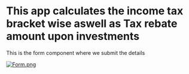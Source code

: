 # This app calculates the income tax bracket wise aswell as Tax rebate amount upon investments

<p>This is the form component where we submit the details</p>

[![Form.png](https://i.postimg.cc/QMTTk98Z/Form.png)](https://postimg.cc/mcTkTr1m)
